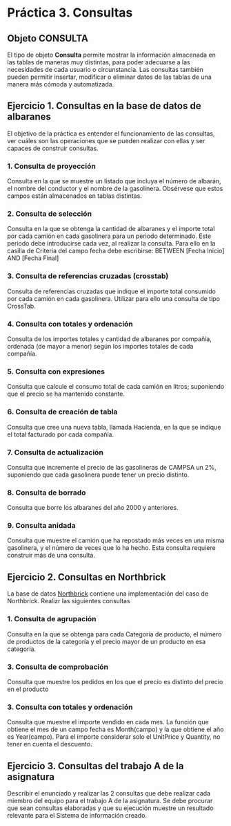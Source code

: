 # Práctica 3. Consultas


## Objeto CONSULTA
El tipo de objeto **Consulta** permite mostrar la información almacenada en las tablas de maneras muy distintas, para poder adecuarse a las necesidades de cada usuario o circunstancia.
Las consultas también pueden permitir insertar, modificar o eliminar datos de las tablas de una manera más cómoda y automatizada.

##	Ejercicio 1. Consultas en la base de datos de albaranes
El objetivo de la práctica es entender el funcionamiento de las consultas, ver cuáles son las operaciones que se pueden realizar con ellas y ser capaces de construir consultas.  

### 1. Consulta de proyección
Consulta en la que se muestre un listado que incluya el número de albarán, el nombre del conductor y el nombre de la gasolinera. Obsérvese que estos campos están almacenados en tablas distintas.
### 2. Consulta de selección
Consulta en la que se obtenga la cantidad de albaranes y el importe total por cada camión en cada gasolinera para un periodo determinado. Este periodo debe introducirse cada vez, al realizar la consulta. Para ello en la casilla de Criteria del campo fecha debe escribirse: BETWEEN [Fecha Inicio] AND [Fecha Final]
### 3. Consulta de referencias cruzadas (crosstab)
Consulta de referencias cruzadas que indique el importe total consumido por cada camión en cada gasolinera. Utilizar para ello una consulta de tipo CrossTab.
### 4. Consulta con totales y ordenación
Consulta de los importes totales y cantidad de albaranes por compañía, ordenada (de mayor a menor) según los importes totales de cada compañía.
### 5. Consulta con expresiones
Consulta que calcule el consumo total de cada camión en litros; suponiendo que el precio se ha mantenido constante.
### 6. Consulta de creación de tabla
Consulta que cree una nueva tabla, llamada Hacienda, en la que se indique el total facturado por cada compañía.
### 7. Consulta de actualización
Consulta que incremente el precio de las gasolineras de CAMPSA un 2%, suponiendo que cada gasolinera puede tener un precio distinto.
### 8. Consulta de borrado
Consulta que borre los albaranes del año 2000 y anteriores.
### 9. Consulta anidada
Consulta que muestre el camión que ha repostado más veces en una misma gasolinera, y el número de veces que lo ha hecho. Esta consulta requiere construir más de una consulta.

##	Ejercicio 2. Consultas en Northbrick
La base de datos [Northbrick](https://aula-virtual.unav.edu/bbcswebdav/pid-1774529-dt-content-rid-5781408_1/xid-5781408_1) contiene una implementación del caso de Northbrick.
Realizr las siguientes consultas
### 1. Consulta de agrupación
Consulta en la que se obtenga para cada Categoría de producto, el número de productos de la categoría y el precio mayor de un producto en esa categoría.
### 3. Consulta de comprobación
Consulta que muestre los pedidos en los que el precio es distinto del precio en el producto
### 3. Consulta con totales y ordenación
Consulta que muestre el importe vendido en cada mes. La función que obtiene el mes de un campo fecha es Month(campo) y la que obtiene el año es Year(campo). Para el importe considerar solo el UnitPrice y Quantity, no tener en cuenta el descuento.

##	Ejercicio 3. Consultas del trabajo A de la asignatura
Describir el enunciado y realizar las 2 consultas que debe realizar cada miembro del equipo para el trabajo A de la asignatura. Se debe procurar que sean consultas elaboradas y que su ejecución muestre un resultado relevante para el Sistema de información creado.
